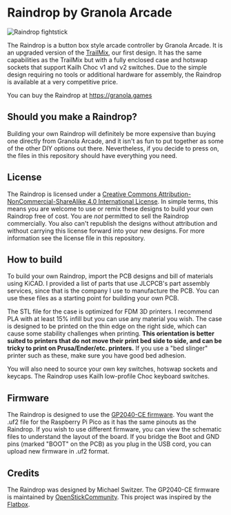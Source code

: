 # Raindrop by Granola Arcade

![Raindrop fightstick](/Images/raindrop.png "Raindrop fightstick")

The Raindrop is a button box style arcade controller by Granola Arcade. It is an upgraded version of the <a rel="TrailMix" href="https://github.com/michaelswitzer/granola-trailmix">TrailMix</a>, our first design. It has the same capabilities as the TrailMix but with a fully enclosed case and hotswap sockets that support Kailh Choc v1 and v2 switches. Due to the simple design requiring no tools or additional hardware for assembly, the Raindrop is available at a very competitive price.

You can buy the Raindrop at https://granola.games

## Should you make a Raindrop?
Building your own Raindrop will definitely be more expensive than buying one directly from Granola Arcade, and it isn't as fun to put together as some of the other DIY options out there. Nevertheless, if you decide to press on, the files in this repository should have everything you need.

## License
The Raindrop is licensed under a <a rel="license" href="http://creativecommons.org/licenses/by-nc-sa/4.0/">Creative Commons Attribution-NonCommercial-ShareAlike 4.0 International License</a>. In simple terms, this means you are welcome to use or remix these designs to build your own Raindrop free of cost. You are *not* permitted to sell the Raindrop commercially. You also can't republish the designs without attribution and without carrying this license forward into your new designs. For more information see the license file in this repository.

## How to build
To build your own Raindrop, import the PCB designs and bill of materials using KiCAD. I provided a list of parts that use JLCPCB's part assembly services, since that is the company I use to manufacture the PCB. You can use these files as a starting point for building your own PCB.

The STL file for the case is optimized for FDM 3D printers. I recommend PLA with at least 15% infill but you can use any material you wish. The case is designed to be printed on the thin edge on the right side, which can cause some stability challenges when printing. **This orientation is better suited to printers that do not move their print bed side to side, and can be tricky to print on Prusa/Ender/etc. printers.** If you use a "bed slinger" printer such as these, make sure you have good bed adhesion.

You will also need to source your own key switches, hotswap sockets and keycaps. The Raindrop uses Kailh low-profile Choc keyboard switches.

## Firmware
The Raindrop is designed to use the <a rel="GP2040-CE firmware" href="https://github.com/OpenStickCommunity/GP2040-CE">GP2040-CE firmware</a>. You want the .uf2 file for the Raspberry Pi Pico as it has the same pinouts as the Raindrop. If you wish to use different firmware, you can view the schematic files to understand the layout of the board. If you bridge the Boot and GND pins (marked "BOOT" on the PCB) as you plug in the USB cord, you can upload new firmware in .uf2 format.

## Credits
The Raindrop was designed by Michael Switzer. The GP2040-CE firmware is maintained by <a href="https://github.com/OpenStickCommunity">OpenStickCommunity</a>. This project was inspired by the <a href="https://github.com/jfedor2/flatbox">Flatbox</a>.
